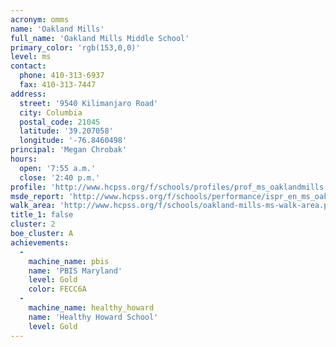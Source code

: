 ```yaml
---
acronym: omms
name: 'Oakland Mills'
full_name: 'Oakland Mills Middle School'
primary_color: 'rgb(153,0,0)'
level: ms
contact:
  phone: 410-313-6937
  fax: 410-313-7447
address:
  street: '9540 Kilimanjaro Road'
  city: Columbia
  postal_code: 21045
  latitude: '39.207058'
  longitude: '-76.8460498'
principal: 'Megan Chrobak'
hours:
  open: '7:55 a.m.'
  close: '2:40 p.m.'
profile: 'http://www.hcpss.org/f/schools/profiles/prof_ms_oaklandmills.pdf'
msde_report: 'http://www.hcpss.org/f/schools/performance/ispr_en_ms_oaklandmills.pdf'
walk_area: 'http://www.hcpss.org/f/schools/oakland-mills-ms-walk-area.pdf'
title_1: false
cluster: 2
boe_cluster: A
achievements:
  -
    machine_name: pbis
    name: 'PBIS Maryland'
    level: Gold
    color: FECC6A
  -
    machine_name: healthy_howard
    name: 'Healthy Howard School'
    level: Gold
---
```


